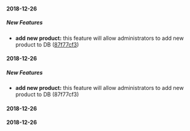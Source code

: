 #### 2018-12-26

##### New Features

* **add new product:**  this feature will allow administrators to add new product to DB ([87f77cf3](https://github.com/Hamza-Atallah/ToTestCommit/commit/87f77cf373b78480b2987fcd11e3039affd8e36c))

#### 2018-12-26

##### New Features

* **add new product:**  this feature will allow administrators to add new product to DB (87f77cf3)

#### 2018-12-26

#### 2018-12-26

